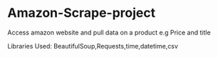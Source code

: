 # Amazon-Scrape-project
Access amazon website and pull data on a product e.g Price and title

Libraries Used:
BeautifulSoup,Requests,time,datetime,csv
